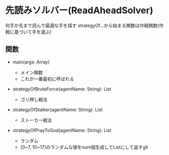 # 先読みソルバー(ReadAheadSolver)
何手か先まで読んで最適な手を探す
strategyOf...から始まる関数は作戦関数(作戦に基づいて手を選ぶ)

## 関数
- main(args: Array<String>)
	- メイン関数
	- これが一番最初に呼ばれる

- strategyOfBruteForce(agentName: String): List<Int>
	- ゴリ押し戦法

- strategyOfStalker(agentName: String): List<int>
	- ストーカー戦法

- strategyOfPrayToGod(agentName: String): List<Int>
	- ランダム
	- [0~7, 10~17]のランダムな値をnum個生成してListにして返すgit 
